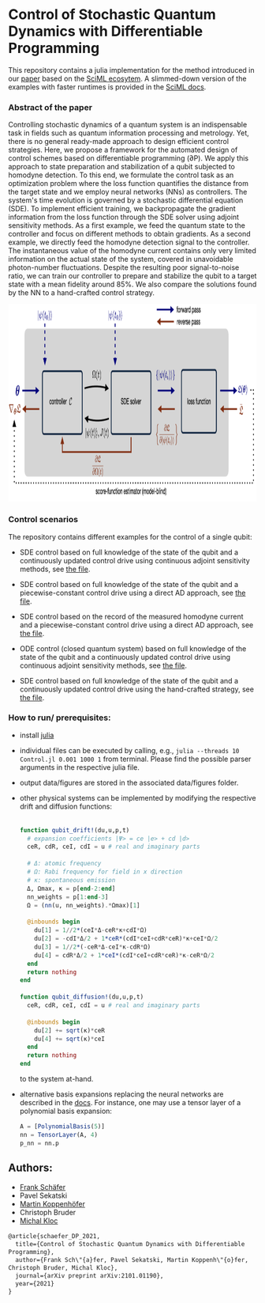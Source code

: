 # Control of Stochastic Quantum Dynamics with Differentiable Programming

This repository contains a julia implementation for the method introduced in our
[paper](https://arxiv.org/abs/2101.01190) based on the [SciML ecosytem](https://sciml.ai/).
A slimmed-down version of the examples with faster runtimes is provided in the
[SciML docs](https://diffeqflux.sciml.ai/dev/).

### Abstract of the paper
Controlling stochastic dynamics of a quantum system is an indispensable task in
fields such as quantum information processing and metrology. Yet, there is no general
ready-made approach to design efficient control strategies. Here, we propose a
framework for the automated design of control schemes based on differentiable
programming (∂P). We apply this approach to state preparation and stabilization
of a qubit subjected to homodyne detection. To this end, we formulate the control
task as an optimization problem where the loss function quantifies the distance
from the target state and we employ neural networks (NNs) as controllers. The
system's time evolution is governed by a stochastic differential equation (SDE).
To implement efficient training, we backpropagate the gradient information from
the loss function through the SDE solver using adjoint sensitivity methods. As a
first example, we feed the quantum state to the controller and focus on different
methods to obtain gradients. As a second example, we directly feed the homodyne
detection signal to the controller. The instantaneous value of the homodyne current
contains only very limited information on the actual state of the system, covered
in unavoidable photon-number fluctuations. Despite the resulting poor signal-to-noise
ratio, we can train our controller to prepare and stabilize the qubit to a target
state with a mean fidelity around 85%. We also compare the solutions found by the
NN to a hand-crafted control strategy.


<p align="center">
  <img src="./misc/method.png" alt="scheme" height="400px" width="748px">
</p>

### Control scenarios

The repository contains different examples for the control of a single qubit:

* SDE control based on full knowledge of the state of the qubit and a continuously
  updated control drive using continuous adjoint sensitivity methods, see [the file](./continuously-updated-control/Control.jl).

* SDE control based on full knowledge of the state of the qubit and a
  piecewise-constant control drive using a direct AD approach, see [the file](./piecewise-constant-control/Control.jl).

* SDE control based on the record of the measured homodyne current and a
  piecewise-constant control drive using a direct AD approach, see [the file](./homodyne-current/Control.jl).

* ODE control (closed quantum system) based on full knowledge of the state of
  the qubit and a continuously updated control drive using continuous adjoint
  sensitivity methods, see [the file](./closed-system/Control.jl).

* SDE control based on full knowledge of the state of the qubit and a continuously
  updated control drive using the hand-crafted strategy, see [the file](./hand_crafted/Control.jl).  


### How to run/ prerequisites:

- install [julia](https://julialang.org/downloads/)
- individual files can be executed by calling, e.g., `julia --threads 10 Control.jl 0.001 1000 1`
  from terminal. Please find the possible parser arguments in the respective julia file.
- output data/figures are stored in the associated data/figures folder.
- other physical systems can be implemented by modifying the respective drift and
  diffusion functions:

  ```julia

  function qubit_drift!(du,u,p,t)
    # expansion coefficients |Ψ> = ce |e> + cd |d>
    ceR, cdR, ceI, cdI = u # real and imaginary parts

    # Δ: atomic frequency
    # Ω: Rabi frequency for field in x direction
    # κ: spontaneous emission
    Δ, Ωmax, κ = p[end-2:end]
    nn_weights = p[1:end-3]
    Ω = (nn(u, nn_weights).*Ωmax)[1]

    @inbounds begin
      du[1] = 1//2*(ceI*Δ-ceR*κ+cdI*Ω)
      du[2] = -cdI*Δ/2 + 1*ceR*(cdI*ceI+cdR*ceR)*κ+ceI*Ω/2
      du[3] = 1//2*(-ceR*Δ-ceI*κ-cdR*Ω)
      du[4] = cdR*Δ/2 + 1*ceI*(cdI*ceI+cdR*ceR)*κ-ceR*Ω/2
    end
    return nothing
  end

  function qubit_diffusion!(du,u,p,t)
    ceR, cdR, ceI, cdI = u # real and imaginary parts

    @inbounds begin
      du[2] += sqrt(κ)*ceR
      du[4] += sqrt(κ)*ceI
    end
    return nothing
  end

  ```
  to the system at-hand.

- alternative basis expansions replacing the neural networks are described in
  the [docs](https://diffeqflux.sciml.ai/dev/layers/BasisLayers/). For instance,
  one may use a tensor layer of a polynomial basis expansion:
  ```julia
  A = [PolynomialBasis(5)]
  nn = TensorLayer(A, 4)
  p_nn = nn.p
  ```


## Authors:

- [Frank Schäfer](https://github.com/frankschae)
- Pavel Sekatski
- [Martin Koppenhöfer](https://github.com/mako-git)
- Christoph Bruder
- [Michal Kloc](https://github.com/MikeKlocCZ)

```
@article{schaefer_DP_2021,
  title={Control of Stochastic Quantum Dynamics with Differentiable Programming},
  author={Frank Sch\"{a}fer, Pavel Sekatski, Martin Koppenh\"{o}fer, Christoph Bruder, Michal Kloc},
  journal={arXiv preprint arXiv:2101.01190},
  year={2021}
}
```
